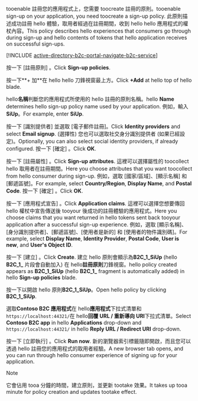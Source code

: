 <span data-ttu-id="2650e-101">tooenable 註冊您的應用程式上，您需要 toocreate 註冊的原則。</span><span class="sxs-lookup"><span data-stu-id="2650e-101">tooenable sign-up on your application, you need toocreate a sign-up policy.</span></span> <span data-ttu-id="2650e-102">此原則描述成功註冊 hello 體驗，取用者經過在註冊期間，收到 hello hello 應用程式的權杖內容。</span><span class="sxs-lookup"><span data-stu-id="2650e-102">This policy describes hello experiences that consumers go through during sign-up and hello contents of tokens that hello application receives on successful sign-ups.</span></span>

[!INCLUDE [active-directory-b2c-portal-navigate-b2c-service](active-directory-b2c-portal-navigate-b2c-service.md)]

<span data-ttu-id="2650e-103">按一下 [註冊原則] 。</span><span class="sxs-lookup"><span data-stu-id="2650e-103">Click **Sign-up policies**.</span></span>

<span data-ttu-id="2650e-104">按一下**+ 加**在 hello hello 刀鋒視窗最上方。</span><span class="sxs-lookup"><span data-stu-id="2650e-104">Click **+Add** at hello top of hello blade.</span></span>

<span data-ttu-id="2650e-105">hello**名稱**判斷您的應用程式所使用的 hello 註冊的原則名稱。</span><span class="sxs-lookup"><span data-stu-id="2650e-105">hello **Name** determines hello sign-up policy name used by your application.</span></span> <span data-ttu-id="2650e-106">例如，輸入 **SiUp**。</span><span class="sxs-lookup"><span data-stu-id="2650e-106">For example, enter **SiUp**.</span></span>

<span data-ttu-id="2650e-107">按一下 [識別提供者] 並選取 [電子郵件註冊]。</span><span class="sxs-lookup"><span data-stu-id="2650e-107">Click **Identity providers** and select **Email signup**.</span></span> <span data-ttu-id="2650e-108">(選擇性) 您也可以選取社交身分識別提供者 (如果已經設定)。</span><span class="sxs-lookup"><span data-stu-id="2650e-108">Optionally, you can also select social identity providers, if already configured.</span></span> <span data-ttu-id="2650e-109">按一下 [確定] 。</span><span class="sxs-lookup"><span data-stu-id="2650e-109">Click **OK**.</span></span>

<span data-ttu-id="2650e-110">按一下 [註冊屬性] 。</span><span class="sxs-lookup"><span data-stu-id="2650e-110">Click **Sign-up attributes**.</span></span> <span data-ttu-id="2650e-111">這裡可以選擇屬性的 toocollect hello 取用者在註冊期間。</span><span class="sxs-lookup"><span data-stu-id="2650e-111">Here you choose attributes that you want toocollect from hello consumer during sign-up.</span></span> <span data-ttu-id="2650e-112">例如，選取 [國家/區域]、[顯示名稱] 和 [郵遞區號]。</span><span class="sxs-lookup"><span data-stu-id="2650e-112">For example, select **Country/Region**, **Display Name**, and **Postal Code**.</span></span> <span data-ttu-id="2650e-113">按一下 [確定] 。</span><span class="sxs-lookup"><span data-stu-id="2650e-113">Click **OK**.</span></span>

<span data-ttu-id="2650e-114">按一下 [應用程式宣告] 。</span><span class="sxs-lookup"><span data-stu-id="2650e-114">Click **Application claims**.</span></span> <span data-ttu-id="2650e-115">這裡可以選擇您想要傳回 hello 權杖中宣告傳送後 tooyour 後成功的註冊體驗的應用程式。</span><span class="sxs-lookup"><span data-stu-id="2650e-115">Here you choose claims that you want returned in hello tokens sent back tooyour application after a successful sign-up experience.</span></span> <span data-ttu-id="2650e-116">例如，選取 [顯示名稱]、[身分識別提供者]、[郵遞區號]、[使用者是新的] 和 [使用者的物件識別碼]。</span><span class="sxs-lookup"><span data-stu-id="2650e-116">For example, select **Display Name**, **Identity Provider**, **Postal Code**, **User is new**, and **User's Object ID**.</span></span>

<span data-ttu-id="2650e-117">按一下 [建立] 。</span><span class="sxs-lookup"><span data-stu-id="2650e-117">Click **Create**.</span></span> <span data-ttu-id="2650e-118">建立 hello 原則會顯示為**B2C_1_SiUp** (hello **B2C\_1\_** 片段會自動加入) 在 hello**註冊原則**刀鋒視窗。</span><span class="sxs-lookup"><span data-stu-id="2650e-118">hello policy created appears as **B2C_1_SiUp** (hello **B2C\_1\_** fragment is automatically added) in hello **Sign-up policies** blade.</span></span>

<span data-ttu-id="2650e-119">按一下以開啟 hello 原則**B2C_1_SiUp**。</span><span class="sxs-lookup"><span data-stu-id="2650e-119">Open hello policy by clicking **B2C_1_SiUp**.</span></span>

<span data-ttu-id="2650e-120">選取**Contoso B2C 應用程式**在 hello**應用程式**下拉式清單和`https://localhost:44321/`在 hello**回覆 URL / 重新導向 URI**下拉式清單。</span><span class="sxs-lookup"><span data-stu-id="2650e-120">Select **Contoso B2C app** in hello **Applications** drop-down and `https://localhost:44321/` in hello **Reply URL / Redirect URI** drop-down.</span></span>

<span data-ttu-id="2650e-121">按一下 [立即執行] 。</span><span class="sxs-lookup"><span data-stu-id="2650e-121">Click **Run now**.</span></span> <span data-ttu-id="2650e-122">新的瀏覽器索引標籤隨即開啟，而且您可以透過 hello 註冊您的應用程式的取用者經驗。</span><span class="sxs-lookup"><span data-stu-id="2650e-122">A new browser tab opens, and you can run through hello consumer experience of signing up for your application.</span></span>

> [!NOTE]
> <span data-ttu-id="2650e-123">它會佔用 tooa 分鐘的時間，建立原則，並更新 tootake 效果。</span><span class="sxs-lookup"><span data-stu-id="2650e-123">It takes up tooa minute for policy creation and updates tootake effect.</span></span>
>